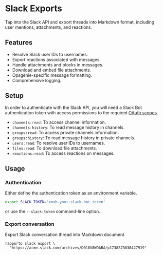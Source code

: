 # Slack Exports

Tap into the Slack API and export threads into Markdown format,
including user mentions, attachments, and reactions.

## Features

- Resolve Slack user IDs to usernames.
- Export reactions associated with messages.
- Handle attachments and blocks in messages.
- Download and embed file attachments.
- Opsgenie-specific message formatting.
- Comprehensive logging.

## Setup

In order to authenticate with the Slack API, you will need a Slack Bot
authentication token with access permissions to the required [OAuth scopes].

- `channels:read`: To access channel information.
- `channels:history`: To read message history in channels.
- `groups:read`: To access private channels information.
- `groups:history`: To read message history in private channels.
- `users:read`: To resolve user IDs to usernames.
- `files:read`: To download file attachments.
- `reactions:read`: To access reactions on messages.

## Usage

### Authentication

Either define the authentication token as an environment variable,
```bash
export SLACK_TOKEN='xoxb-your-slack-bot-token'
```
or use the `--slack-token` command-line option.

### Export conversation

Export Slack conversation thread into Markdown document.
```shell
rapporto slack export \
  "https://acme.slack.com/archives/D018V8WDABA/p1738873838427919"
```


[OAuth scopes]: https://api.slack.com/authentication/oauth-v2#scopes

